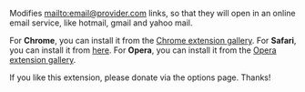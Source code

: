Modifies [mailto:email@provider.com](mailto:email@provider.com) links, so that they will open in an online email service, like hotmail, gmail and yahoo mail.

For **Chrome**, you can install it from the [Chrome extension gallery](https://chrome.google.com/webstore/detail/gppbppehiogfokmpligejhaepeopajdf).
For **Safari**, you can install it from [here](https://sites.google.com/site/mailtoextension/mailto.safariextz).
For **Opera**, you can install it from the [Opera extension gallery](https://addons.opera.com/nl/extensions/details/mailto/).


If you like this extension, please donate via the options page. Thanks!